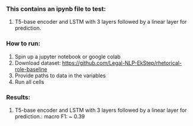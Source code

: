 ### This contains an ipynb file to test:
1. T5-base encoder and LSTM with 3 layers followed by a linear layer for prediction.

### How to run:
1. Spin up a jupyter notebook or google colab
2. Download dataset: https://github.com/Legal-NLP-EkStep/rhetorical-role-baseline
3. Provide paths to data in the variables
4. Run all cells

### Results:

1. T5-base encoder and LSTM with 3 layers followed by a linear layer for prediction.: macro F1: ~ 0.39
